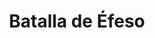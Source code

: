 ﻿---
title: "Batalla de Éfeso"
permalink: periodes_10.html
layout: periode
dataInici: -498
sidebar: periodes
pares:
  - 12:
    title: "Revuelta jónica"
    dataInici: "(-499)"
    dataFi: "(-494)"

fills:
jocsPrincipals:
jocsEscenaris:
jocsEpoca:
  - title: "Hoplite"
    bggId: 145975
    escenari: "Ephesus"

jocsEpocaEscenaris:
---
